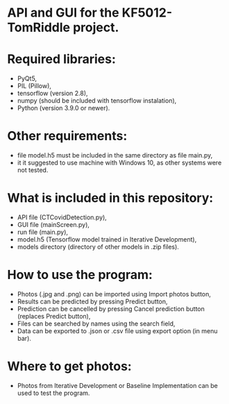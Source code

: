 # API and GUI for the KF5012-TomRiddle project.

# Required libraries:
- PyQt5,
- PIL (Pillow),
- tensorflow (version 2.8),
- numpy (should be included with tensorflow instalation),
- Python (version 3.9.0 or newer).

# Other requirements:
- file model.h5 must be included in the same directory as file main.py,
- it it suggested to use machine with Windows 10, as other systems were not tested.

# What is included in this repository:
- API file (CTCovidDetection.py),
- GUI file (mainScreen.py),
- run file (main.py),
- model.h5 (Tensorflow model trained in Iterative Development),
- models directory (directory of other models in .zip files).

# How to use the program:
- Photos (.jpg and .png) can be imported using Import photos button,
- Results can be predicted by pressing Predict button,
- Prediction can be cancelled by pressing Cancel prediction button (replaces Predict button),
- Files can be searched by names using the search field,
- Data can be exported to .json or .csv file using export option (in menu bar).

# Where to get photos:
- Photos from Iterative Development or Baseline Implementation can be used to test the program.